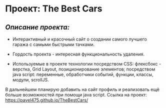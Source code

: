 # Проект: The Best Cars
## *Описание проекта:*
* Интерактивный и красочный сайт о создании самого лучшего гаража с самыми быстрыми тачками.

* Гордость проекта - интересная функциональность удаления.

* Используемые в проекте технологии посредством CSS: флексбокс - верстка, Grid Layout, позиционирование элементов; посредством java script: переменные, обработчики событий, функции, классы, модули, scrollJS.

В дальнейшем планирую добавить на сайт профиль и реализовать ещё больше возможностей при помощи java script.
Ссылка на проект: https://pavel475.github.io/TheBestCars/
